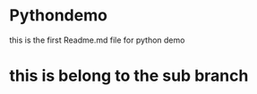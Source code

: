 # Pythondemo

this is the first Readme.md file for python demo


# this is belong to the sub branch

